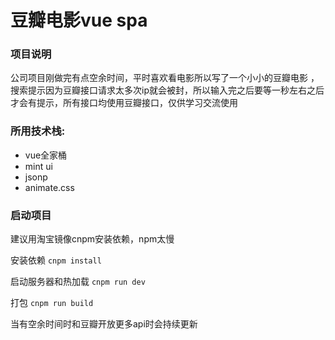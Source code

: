 豆瓣电影vue spa
====================
### 项目说明
公司项目刚做完有点空余时间，平时喜欢看电影所以写了一个小小的豆瓣电影
，
搜索提示因为豆瓣接口请求太多次ip就会被封，所以输入完之后要等一秒左右之后才会有提示，所有接口均使用豆瓣接口，仅供学习交流使用

### 所用技术栈:
* vue全家桶
* mint ui
* jsonp
* animate.css

### 启动项目
建议用淘宝镜像cnpm安装依赖，npm太慢

安装依赖 `cnpm install`

启动服务器和热加载 `cnpm run dev`

打包 `cnpm run build`

当有空余时间时和豆瓣开放更多api时会持续更新